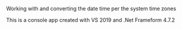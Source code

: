 Working with and converting the date time per the system time zones

This is a console app created with VS 2019 and .Net Frameform 4.7.2


